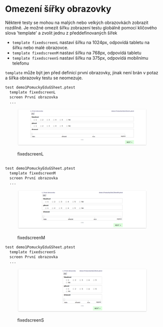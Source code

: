 # Omezení šířky obrazovky

Některé testy se mohou na malých nebo velkých obrazovkách zobrazit rozdílně. Je možné omezit šířku zobrazení testu globálně pomocí klíčového slova 'template' a zvolit jednu z předdefinovaných šířek

* `template fixedscreenL` nastaví šířku na 1024px, odpovídá tabletu na šířku nebo malé obrazovce.
* `template fixedscreenM` nastaví šířku na 768px, odpovídá tabletu
* `template fixedscreenS` nastaví šířku na 375px, odpovídá mobilnímu telefonu

`template` může být jen před definicí první obrazovky, jinak není brán v potaz a šířka obrazovky testu se neomezuje.

```
test demo1PomuckyEduGSheet.ptest
  template fixedscreenL
  screen První obrazovka
  ...
```

<figure><img src="../.gitbook/assets/image (38).png" alt=""><figcaption><p>fixedscreenL</p></figcaption></figure>

```

test demo1PomuckyEduGSheet.ptest
  template fixedscreenM
  screen První obrazovka
  ...
```

<figure><img src="../.gitbook/assets/image.png" alt=""><figcaption><p>fixedscreenM</p></figcaption></figure>

```
test demo1PomuckyEduGSheet.ptest
  template fixedscreenS
  screen První obrazovka
  ...
```

<figure><img src="../.gitbook/assets/image (33).png" alt=""><figcaption><p>fixedscreenS</p></figcaption></figure>
